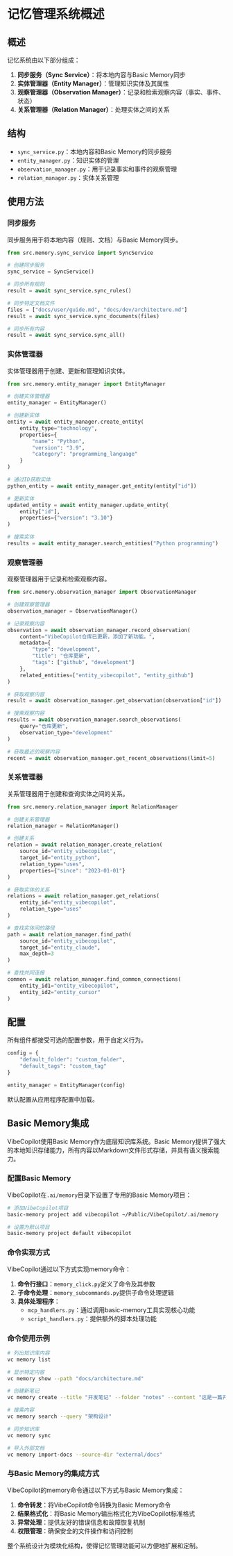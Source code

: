 # 记忆管理系统概述

## 概述

记忆系统由以下部分组成：

1. **同步服务（Sync Service）**：将本地内容与Basic Memory同步
2. **实体管理器（Entity Manager）**：管理知识实体及其属性
3. **观察管理器（Observation Manager）**：记录和检索观察内容（事实、事件、状态）
4. **关系管理器（Relation Manager）**：处理实体之间的关系

## 结构

- `sync_service.py`：本地内容和Basic Memory的同步服务
- `entity_manager.py`：知识实体的管理
- `observation_manager.py`：用于记录事实和事件的观察管理
- `relation_manager.py`：实体关系管理

## 使用方法

### 同步服务

同步服务用于将本地内容（规则、文档）与Basic Memory同步。

```python
from src.memory.sync_service import SyncService

# 创建同步服务
sync_service = SyncService()

# 同步所有规则
result = await sync_service.sync_rules()

# 同步特定文档文件
files = ["docs/user/guide.md", "docs/dev/architecture.md"]
result = await sync_service.sync_documents(files)

# 同步所有内容
result = await sync_service.sync_all()
```

### 实体管理器

实体管理器用于创建、更新和管理知识实体。

```python
from src.memory.entity_manager import EntityManager

# 创建实体管理器
entity_manager = EntityManager()

# 创建新实体
entity = await entity_manager.create_entity(
    entity_type="technology",
    properties={
        "name": "Python",
        "version": "3.9",
        "category": "programming_language"
    }
)

# 通过ID获取实体
python_entity = await entity_manager.get_entity(entity["id"])

# 更新实体
updated_entity = await entity_manager.update_entity(
    entity["id"],
    properties={"version": "3.10"}
)

# 搜索实体
results = await entity_manager.search_entities("Python programming")
```

### 观察管理器

观察管理器用于记录和检索观察内容。

```python
from src.memory.observation_manager import ObservationManager

# 创建观察管理器
observation_manager = ObservationManager()

# 记录观察内容
observation = await observation_manager.record_observation(
    content="VibeCopilot仓库已更新，添加了新功能。",
    metadata={
        "type": "development",
        "title": "仓库更新",
        "tags": ["github", "development"]
    },
    related_entities=["entity_vibecopilot", "entity_github"]
)

# 获取观察内容
result = await observation_manager.get_observation(observation["id"])

# 搜索观察内容
results = await observation_manager.search_observations(
    query="仓库更新",
    observation_type="development"
)

# 获取最近的观察内容
recent = await observation_manager.get_recent_observations(limit=5)
```

### 关系管理器

关系管理器用于创建和查询实体之间的关系。

```python
from src.memory.relation_manager import RelationManager

# 创建关系管理器
relation_manager = RelationManager()

# 创建关系
relation = await relation_manager.create_relation(
    source_id="entity_vibecopilot",
    target_id="entity_python",
    relation_type="uses",
    properties={"since": "2023-01-01"}
)

# 获取实体的关系
relations = await relation_manager.get_relations(
    entity_id="entity_vibecopilot",
    relation_type="uses"
)

# 查找实体间的路径
path = await relation_manager.find_path(
    source_id="entity_vibecopilot",
    target_id="entity_claude",
    max_depth=3
)

# 查找共同连接
common = await relation_manager.find_common_connections(
    entity_id1="entity_vibecopilot",
    entity_id2="entity_cursor"
)
```

## 配置

所有组件都接受可选的配置参数，用于自定义行为。

```python
config = {
    "default_folder": "custom_folder",
    "default_tags": "custom_tag"
}

entity_manager = EntityManager(config)
```

默认配置从应用程序配置中加载。

## Basic Memory集成

VibeCopilot使用Basic Memory作为底层知识库系统。Basic Memory提供了强大的本地知识存储能力，所有内容以Markdown文件形式存储，并具有语义搜索能力。

### 配置Basic Memory

VibeCopilot在`.ai/memory`目录下设置了专用的Basic Memory项目：

```bash
# 添加VibeCopilot项目
basic-memory project add vibecopilot ~/Public/VibeCopilot/.ai/memory

# 设置为默认项目
basic-memory project default vibecopilot
```

### 命令实现方式

VibeCopilot通过以下方式实现memory命令：

1. **命令行接口**：`memory_click.py`定义了命令及其参数
2. **子命令处理**：`memory_subcommands.py`提供子命令处理逻辑
3. **具体处理程序**：
   - `mcp_handlers.py`：通过调用basic-memory工具实现核心功能
   - `script_handlers.py`：提供额外的脚本处理功能

### 命令使用示例

```bash
# 列出知识库内容
vc memory list

# 显示特定内容
vc memory show --path "docs/architecture.md"

# 创建新笔记
vc memory create --title "开发笔记" --folder "notes" --content "这是一篇开发笔记"

# 搜索内容
vc memory search --query "架构设计"

# 同步知识库
vc memory sync

# 导入外部文档
vc memory import-docs --source-dir "external/docs"
```

### 与Basic Memory的集成方式

VibeCopilot的memory命令通过以下方式与Basic Memory集成：

1. **命令转发**：将VibeCopilot命令转换为Basic Memory命令
2. **结果格式化**：将Basic Memory输出格式化为VibeCopilot标准格式
3. **异常处理**：提供友好的错误信息和故障恢复机制
4. **权限管理**：确保安全的文件操作和访问控制

整个系统设计为模块化结构，使得记忆管理功能可以方便地扩展和定制。
